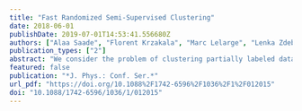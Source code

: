 ```yaml
---
title: "Fast Randomized Semi-Supervised Clustering"
date: 2018-06-01
publishDate: 2019-07-01T14:53:41.556680Z
authors: ["Alaa Saade", "Florent Krzakala", "Marc Lelarge", "Lenka Zdeborová"]
publication_types: ["2"]
abstract: "We consider the problem of clustering partially labeled data from a minimal number of randomly chosen pairwise comparisons between the items. We introduce an efficient local algorithm based on a power iteration of the non-backtracking operator and study its performance on a generative model. For the case of two clusters, we give bounds on the classification error and show that a small error can be achieved from O(n) randomly chosen measurements, where n is the number of items in the dataset. Our algorithm is therefore efficient both in terms of time and space complexities. We also investigate numerically the performance of the algorithm on synthetic and real-world data."
featured: false
publication: "*J. Phys.: Conf. Ser.*"
url_pdf: "https://doi.org/10.1088%2F1742-6596%2F1036%2F1%2F012015"
doi: "10.1088/1742-6596/1036/1/012015"
---
```


